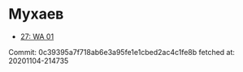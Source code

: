 # Мухаев
- [27: WA 01](27.md)

Commit: 0c39395a7f718ab6e3a95fe1e1cbed2ac4c1fe8b
 fetched at: 20201104-214735
